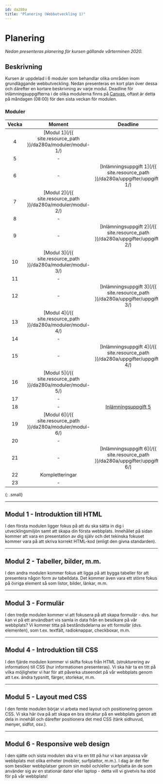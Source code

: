 ```yaml
---
id: da280a
title: "Planering (Webbutveckling 1)"
---
```


# Planering

*Nedan presenteras planering för kursen gällande vårterminen 2020.*

## Beskrivning

Kursen är uppdelad i 6 moduler som behandlar olika områden inom grundläggande webbutveckling. Nedan presenteras en kort plan över dessa och därefter en kortare beskrivning av varje modul. Deadline för inlämningsuppgifterna i de olika modulerna finns på [Canvas](https://mau.instructure.com/login/saml), oftast är detta på måndagen (08:00) för den sista veckan för modulen.

### Moduler

| Vecka | Moment | Deadline |
|:-----:|:------:|:--------:|
| 4 | [Modul 1](/{{ site.resource_path }}/da280a/moduler/modul-1/) ||
| 5 | - ||
| 6 | - | [Inlämningsuppgift 1](/{{ site.resource_path }}/da280a/uppgifter/uppgift-1/) |
| 7 | [Modul 2](/{{ site.resource_path }}/da280a/moduler/modul-2/) ||
| 8 | - ||
| 9 | - | [Inlämningsuppgift 2](/{{ site.resource_path }}/da280a/uppgifter/uppgift-2/) |
| 10 | [Modul 3](/{{ site.resource_path }}/da280a/moduler/modul-3/) ||
| 11 | - ||
| 12 | - | [Inlämningsuppgift 3](/{{ site.resource_path }}/da280a/uppgifter/uppgift-3/) |
| 13 | [Modul 4](/{{ site.resource_path }}/da280a/moduler/modul-4/) ||
| 14 | - ||
| 15 | - | [Inlämningsuppgift 4](/{{ site.resource_path }}/da280a/uppgifter/uppgift-4/) |
| 16 | [Modul 5](/{{ site.resource_path }}/da280a/moduler/modul-5/) ||
| 17 | - ||
| 18 | - | [Inlämningsuppgift 5](/resouces/da280a/uppgifter/uppgift-5/) |
| 19 | [Modul 6](/{{ site.resource_path }}/da280a/moduler/modul-6/) ||
| 20 | - ||
| 21 | - | [Inlämningsuppgift 6](/{{ site.resource_path }}/da280a/uppgifter/uppgift-6/) |
| 22 | Kompletteringar |
| 23 | - |
{: .small}

---

## Modul 1 - Introduktion till HTML

I den första modulen ligger fokus på att du ska sätta in dig i utvecklingsmiljön samt att skapa din första webbplats. Innehållet på sidan kommer att vara en presentation av dig själv och det tekinska fokuset kommer vara på att skriva korrekt HTML-kod (enligt den givna standarden).

---

## Modul 2 - Tabeller, bilder, m.m.

I den andra modulen kommer fokus att ligga på att bygga tabeller för att presentera någon form av tabelldata. Det kommer även vara ett större fokus på övriga element så som listor, bilder, länkar, m.m.

---

## Modul 3 - Formulär

I den tredje modulen kommer vi att fokusera på att skapa formulär - dvs. hur kan vi på ett användbart vis samla in data från en besökare på vår webbplats? Vi kommer titta på beståndsdelarna av ett formulär (dvs. elementen), som t.ex. textfält, radioknappar, checkboxar, m.m.

---

## Modul 4 - Introduktion till CSS

I den fjärde modulen kommer vi skifta fokus från HTML (strukturering av information) till CSS (hur informationen presenteras). Vi ska här ta en titt på vilka möjligheter vi har för att påverka utseendet på vår webbplats genom att t.ex. ändra typsnitt, färger, storlekar, m.m.

---

## Modul 5 - Layout med CSS

I den femte modulen börjar vi arbeta med layout och positionering genom CSS. Vi ska här öva på att skapa en bra struktur på en webbplats genom att dela in innehåll och därefter positionera det med CSS (tänk sidhuvud, menyer, sidfot, osv.).

---

## Modul 6 - Responsive web design

I den sjätte och sista modulen ska vi ta en titt på hur vi kan anpassa vår webbplats mot olika enheter (mobiler, surfplattor, m.m.). I dag är det fler som besöker webbplatser genom sin mobil och/eller surfplatta än de som använder sig av en stationär dator eller laptop - detta vill vi givetvis ha stöd för på vår webbplats!
